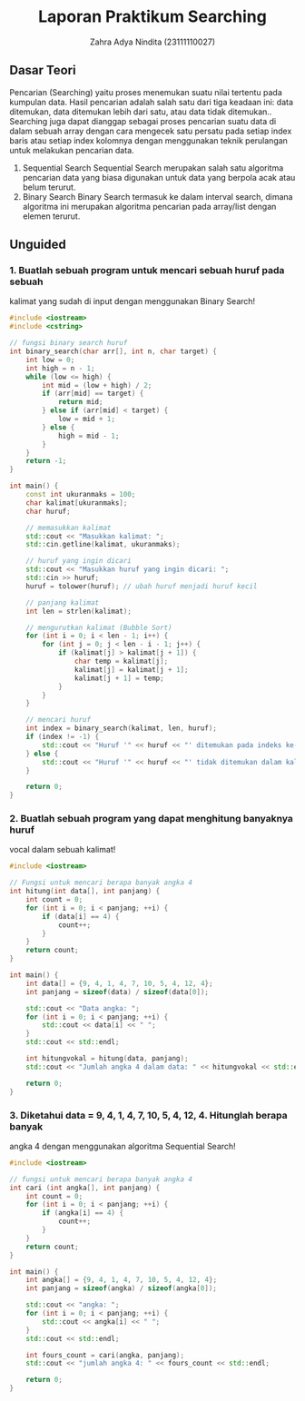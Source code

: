 # <h1 align="center">Laporan Praktikum Searching</h1>
<p align="center">Zahra Adya Nindita (23111110027)</p>

## Dasar Teori
Pencarian (Searching) yaitu proses menemukan suatu nilai tertentu pada kumpulan data. Hasil pencarian adalah salah satu dari tiga keadaan 
ini: data ditemukan, data ditemukan lebih dari satu, atau data tidak
ditemukan.. Searching juga dapat dianggap sebagai proses pencarian suatu
data di dalam sebuah array dengan cara mengecek satu persatu pada
setiap index baris atau setiap index kolomnya dengan menggunakan teknik
perulangan untuk melakukan pencarian data.
1. Sequential Search
Sequential Search merupakan salah satu algoritma pencarian data
yang biasa digunakan untuk data yang berpola acak atau belum terurut.
2. Binary Search
Binary Search termasuk ke dalam interval search, dimana algoritma
ini merupakan algoritma pencarian pada array/list dengan elemen terurut.


## Unguided 

### 1. Buatlah sebuah program untuk mencari sebuah huruf pada sebuah
kalimat yang sudah di input dengan menggunakan Binary Search!

```C++
#include <iostream>
#include <cstring>

// fungsi binary search huruf 
int binary_search(char arr[], int n, char target) {
    int low = 0;
    int high = n - 1;
    while (low <= high) {
        int mid = (low + high) / 2;
        if (arr[mid] == target) {
            return mid;
        } else if (arr[mid] < target) {
            low = mid + 1;
        } else {
            high = mid - 1;
        }
    }
    return -1;
}

int main() {
    const int ukuranmaks = 100;
    char kalimat[ukuranmaks];
    char huruf;

    // memasukkan kalimat
    std::cout << "Masukkan kalimat: ";
    std::cin.getline(kalimat, ukuranmaks);

    // huruf yang ingin dicari
    std::cout << "Masukkan huruf yang ingin dicari: ";
    std::cin >> huruf;
    huruf = tolower(huruf); // ubah huruf menjadi huruf kecil

    // panjang kalimat
    int len = strlen(kalimat);

    // mengurutkan kalimat (Bubble Sort)
    for (int i = 0; i < len - 1; i++) {
        for (int j = 0; j < len - i - 1; j++) {
            if (kalimat[j] > kalimat[j + 1]) {
                char temp = kalimat[j];
                kalimat[j] = kalimat[j + 1];
                kalimat[j + 1] = temp;
            }
        }
    }

    // mencari huruf 
    int index = binary_search(kalimat, len, huruf);
    if (index != -1) {
        std::cout << "Huruf '" << huruf << "' ditemukan pada indeks ke-" << index << " dalam kalimat." << std::endl;
    } else {
        std::cout << "Huruf '" << huruf << "' tidak ditemukan dalam kalimat." << std::endl;
    }

    return 0;
}
```

### 2. Buatlah sebuah program yang dapat menghitung banyaknya huruf
vocal dalam sebuah kalimat!

```C++
#include <iostream>

// Fungsi untuk mencari berapa banyak angka 4 
int hitung(int data[], int panjang) {
    int count = 0;
    for (int i = 0; i < panjang; ++i) {
        if (data[i] == 4) {
            count++;
        }
    }
    return count;
}

int main() {
    int data[] = {9, 4, 1, 4, 7, 10, 5, 4, 12, 4};
    int panjang = sizeof(data) / sizeof(data[0]);

    std::cout << "Data angka: ";
    for (int i = 0; i < panjang; ++i) {
        std::cout << data[i] << " ";
    }
    std::cout << std::endl;

    int hitungvokal = hitung(data, panjang);
    std::cout << "Jumlah angka 4 dalam data: " << hitungvokal << std::endl;

    return 0;
}
```
### 3. Diketahui data = 9, 4, 1, 4, 7, 10, 5, 4, 12, 4. Hitunglah berapa banyak
angka 4 dengan menggunakan algoritma Sequential Search!

```C++
#include <iostream>

// fungsi untuk mencari berapa banyak angka 4 
int cari (int angka[], int panjang) {
    int count = 0;
    for (int i = 0; i < panjang; ++i) {
        if (angka[i] == 4) {
            count++;
        }
    }
    return count;
}

int main() {
    int angka[] = {9, 4, 1, 4, 7, 10, 5, 4, 12, 4};
    int panjang = sizeof(angka) / sizeof(angka[0]);

    std::cout << "angka: ";
    for (int i = 0; i < panjang; ++i) {
        std::cout << angka[i] << " ";
    }
    std::cout << std::endl;

    int fours_count = cari(angka, panjang);
    std::cout << "jumlah angka 4: " << fours_count << std::endl;

    return 0;
}
```

